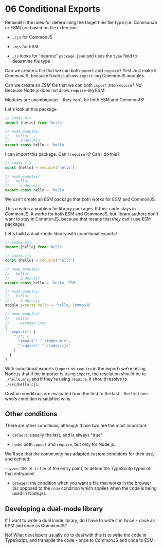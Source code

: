 # 06 Conditional Exports

Reminder: the rules for determining the target files file type (i.e. CommonJS or ESM) are based on file extension:

- `.cjs` for CommonJS

- `.mjs` for ESM

- `.js` looks for "nearest" `package.json` and uses the `type` field to determine file type

Can we create a file that we can both `import` and `require`? Yes! Just make it CommonJS,
because Node.js allows `import`-ing CommonJS modules.

Can we create an _ESM_ file that we can both `import` and `require`? No! Because Node.js
does not allow `require`-ing ESM!

Modules are unambiguous - they can't be both ESM and CommonJS!

Let's look at this package:

```js
// index.mjs
import {hello} from 'hello'

// node_modules/
//   hello/
//     index.mjs
export const hello = 'hello'
```

I can _import_ this package. Can I `require` it? Can I do this?

```js
// index.cjs
const {hello} = require('hello')

// node_modules/
//   hello/
//     index.mjs
export const hello = 'hello'
```

We can't create an ESM package that both works for ESM and CommonJS.

This creates a problem for library packages. If their code stays in CommonJS, it works for both ESM and CommonJS,
but library authors don't want to stay in CommonJS, because that means that _they_ can't use ESM packages.

Let's build a dual-mode library with conditional exports!

```js
// index.mjs
import {hello} from 'hello'

// index.cjs
const {hello} = require('hello')

// node_modules/
//   hello/
//     index.mjs
export const hello = 'hello, ESM'

// node_modules/
//   hello/
//     index.cjs
module.exports.hello = 'hello, CommonJS'

// node_modules/
//   hello/
//     package.json
{
  "exports": {
    "./": {
      "import": "./index.mjs",
      "require": "./index.cjs"
    }
  }
}
```

With conditional exports (`import` vs `require` in the export) we're telling Node.js that
if the importer is using `import`, the resolution should be to `./hello.mjs`,
and if they're using `require`, it should resolve to `./src/hello.cjs`.

Custom conditions are evaluated from the first to the last - the first one who's condition is satisfied wins.

## Other conditions

There are other conditions, although those two are the most important:

- `default`: usually the last, and is always "true"

- `node`: both `import` and `require`, but only for Node.js.

We'll see that the community has adapted custom conditions for their use, and defined:

-`types`: the `.d.ts` file of the entry point, to define the TypeScritp types of that entrypoint
- `browser`: the condition when you want a file that works in the browser (as opposed to the `node` condition
  which applies when the code is being used in Node.js).

## Developing a dual-mode library

If I want to write a dual mode library, do I have to write it in twice - once as ESM and once as CommonJS?

No! What developers usually do to deal with this is to write the code in TypeScript, and transpile the code - once
to CommonJS and once to ESM.